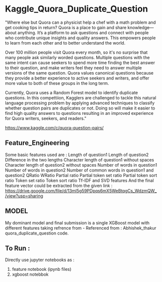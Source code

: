 # Kaggle_Quora_Duplicate_Question
"Where else but Quora can a physicist help a chef with a math problem and get cooking tips in return? Quora is a place to gain and share knowledge—about anything. It’s a platform to ask questions and connect with people who contribute unique insights and quality answers. This empowers people to learn from each other and to better understand the world.

Over 100 million people visit Quora every month, so it's no surprise that many people ask similarly worded questions. Multiple questions with the same intent can cause seekers to spend more time finding the best answer to their question, and make writers feel they need to answer multiple versions of the same question. Quora values canonical questions because they provide a better experience to active seekers and writers, and offer more value to both of these groups in the long term.

Currently, Quora uses a Random Forest model to identify duplicate questions. In this compettiion, Kagglers are challenged to tackle this natural language processing problem by applying advanced techniques to classify whether question pairs are duplicates or not. Doing so will make it easier to find high quality answers to questions resulting in an improved experience for Quora writers, seekers, and readers."

https://www.kaggle.com/c/quora-question-pairs/

## Feature_Engineering 
Some basic features used are :
Length of question1
Length of question2
Difference in the two lengths
Character length of question1 without spaces
Character length of question2 without spaces
Number of words in question1
Number of words in question2
Number of common words in question1 and question2
QRatio
WRatio
Partial ratio
Partial token set ratio
Partial token sort ratio
Token set ratio
Token sort ratio
Tf-IDF and SVD features
And the final feature vector could be extracted from the given link : https://drive.google.com/file/d/13ml5g59PDpqs6mX5WeBtqgCs_WdzmQW_/view?usp=sharing

## MODEL
My dominant model and final submission is a single XGBoost model with different features taking refrence from - 
Referenced from : Abhishek_thakur quora_duplicate_question code.

## To Run : 
Directly use jupyter notebooks as :
1. feature notebook (ipynb files)
2. xgboost notebbok
